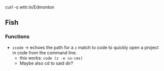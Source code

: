 curl -s wttr.in/Edmonton

## Fish

### Functions

- `zcode` -> echoes the path for a `z` match to code to quickly open a project in code from the command line. 
    - this works: `code (z -e co-cms)`
    - Maybe also cd to said dir?
